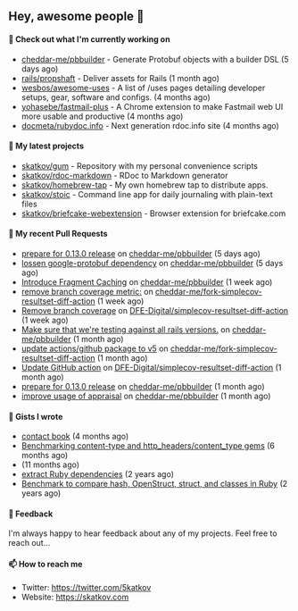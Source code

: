 ## Hey, awesome people 👋

#### 👷 Check out what I'm currently working on
 
- [cheddar-me/pbbuilder](https://github.com/cheddar-me/pbbuilder) - Generate Protobuf objects with a builder DSL (5 days ago) 
- [rails/propshaft](https://github.com/rails/propshaft) - Deliver assets for Rails (1 month ago) 
- [wesbos/awesome-uses](https://github.com/wesbos/awesome-uses) - A list of /uses pages detailing developer setups, gear, software and configs. (4 months ago) 
- [yohasebe/fastmail-plus](https://github.com/yohasebe/fastmail-plus) - A Chrome extension to make Fastmail web UI more usable and productive (4 months ago) 
- [docmeta/rubydoc.info](https://github.com/docmeta/rubydoc.info) - Next generation rdoc.info site (4 months ago)

#### 🌱 My latest projects
 
- [skatkov/gum](https://github.com/skatkov/gum) - Repository with my personal convenience scripts 
- [skatkov/rdoc-markdown](https://github.com/skatkov/rdoc-markdown) - RDoc to Markdown generator 
- [skatkov/homebrew-tap](https://github.com/skatkov/homebrew-tap) - My own homebrew tap to distribute apps. 
- [skatkov/stoic](https://github.com/skatkov/stoic) - Command line app for daily journaling with plain-text files 
- [skatkov/briefcake-webextension](https://github.com/skatkov/briefcake-webextension) - Browser extension for briefcake.com


#### 🔨 My recent Pull Requests
 
- [prepare for 0.13.0 release](https://github.com/cheddar-me/pbbuilder/pull/28) on [cheddar-me/pbbuilder](https://github.com/cheddar-me/pbbuilder) (5 days ago) 
- [lossen google-protobuf dependency](https://github.com/cheddar-me/pbbuilder/pull/27) on [cheddar-me/pbbuilder](https://github.com/cheddar-me/pbbuilder) (5 days ago) 
- [Introduce Fragment Caching](https://github.com/cheddar-me/pbbuilder/pull/26) on [cheddar-me/pbbuilder](https://github.com/cheddar-me/pbbuilder) (1 week ago) 
- [remove branch coverage metric:](https://github.com/cheddar-me/fork-simplecov-resultset-diff-action/pull/2) on [cheddar-me/fork-simplecov-resultset-diff-action](https://github.com/cheddar-me/fork-simplecov-resultset-diff-action) (1 week ago) 
- [Remove branch coverage](https://github.com/DFE-Digital/simplecov-resultset-diff-action/pull/3) on [DFE-Digital/simplecov-resultset-diff-action](https://github.com/DFE-Digital/simplecov-resultset-diff-action) (1 week ago) 
- [Make sure that we&#39;re testing against all rails versions.](https://github.com/cheddar-me/pbbuilder/pull/25) on [cheddar-me/pbbuilder](https://github.com/cheddar-me/pbbuilder) (1 month ago) 
- [update actions/github package to v5](https://github.com/cheddar-me/fork-simplecov-resultset-diff-action/pull/1) on [cheddar-me/fork-simplecov-resultset-diff-action](https://github.com/cheddar-me/fork-simplecov-resultset-diff-action) (1 month ago) 
- [Update GitHub action](https://github.com/DFE-Digital/simplecov-resultset-diff-action/pull/2) on [DFE-Digital/simplecov-resultset-diff-action](https://github.com/DFE-Digital/simplecov-resultset-diff-action) (1 month ago) 
- [prepare for 0.13.0 release](https://github.com/cheddar-me/pbbuilder/pull/19) on [cheddar-me/pbbuilder](https://github.com/cheddar-me/pbbuilder) (1 month ago) 
- [improve usage of appraisal](https://github.com/cheddar-me/pbbuilder/pull/18) on [cheddar-me/pbbuilder](https://github.com/cheddar-me/pbbuilder) (1 month ago)

#### 📓 Gists I wrote
 
- [contact book](https://gist.github.com/18f317a0affb0fa7ee0e74511c340422) (4 months ago) 
- [Benchmarking content-type and http_headers/content_type gems](https://gist.github.com/eb18ae1f9f75e822812b64a0ae44915d) (6 months ago) 
- [](https://gist.github.com/601258666185b0e7af6339ac2c19f642) (11 months ago) 
- [extract Ruby dependencies](https://gist.github.com/e32f3f491665d2d4d570f9576abd1f0e) (2 years ago) 
- [Benchmark to compare hash, OpenStruct, struct, and classes in Ruby](https://gist.github.com/c32ffff81dc22e2e955533e4591b335c) (2 years ago)

#### 💬 Feedback
I'm always happy to hear feedback about any of my projects. Feel free to reach out...

#### 📫 How to reach me

- Twitter: https://twitter.com/5katkov 
- Website: https://skatkov.com
